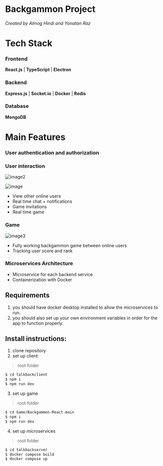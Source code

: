 # Backgammon Project

###### Created by Almog Hindi and Yonatan Raz

# Tech Stack
### Frontend
  __React.js__ | __TypeScript__ | __Electron__
### Backend
  __Express.js__ | __Socket.io__ | __Docker__ | __Redis__
### Database
  __MongoDB__

# Main Features
### User authentication and authorization
### User interaction 

![image2](https://github.com/almoghindi/Backgammon/assets/99009434/5a33170a-9d63-409f-b001-fac01f15ed92)

![image](https://github.com/almoghindi/Backgammon/assets/99009434/d036692f-3cd4-4778-bc0a-2bd935955d5d)

 - View other online users
 - Real time chat + notifications
 - Game invitations
 - Real time game
### Game

![image3](https://github.com/almoghindi/Backgammon/assets/99009434/be074df4-91c7-403e-a5be-b1e2c42df6b8)


  - Fully working backgammon game between online users
  - Tracking user score and rank
### Microservices Architecture
 - Microservice for each backend service
 - Containerization with Docker

## Requirements

1. you should have docker desktop installed to allow the microservices to run.
2. you should also set up your own environment variables in order for the app to function properly.

## Install instructions:

  1. clone repository
  2. set up client:

> root folder

```bash
$ cd talkbackclient
$ npm i
$ npm run dev
```
  3. set up game
  
> root folder

```bash
$ cd Game/Backgammon-React-main
$ npm i
$ npm run dev
```
  4. set up microservices
  
> root folder

```bash
$ cd talkbackserver
$ docker compose build
$ docker compose up
```
